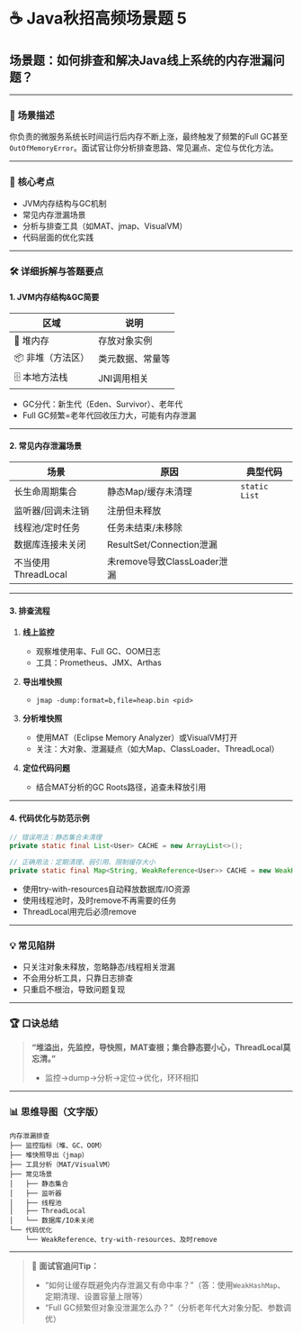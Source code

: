 # ☕ Java秋招高频场景题 5  
## 场景题：如何排查和解决Java线上系统的内存泄漏问题？

---

### 🧩 **场景描述**  
你负责的微服务系统长时间运行后内存不断上涨，最终触发了频繁的Full GC甚至`OutOfMemoryError`。面试官让你分析排查思路、常见漏点、定位与优化方法。

---

### 🎯 **核心考点**

- JVM内存结构与GC机制
- 常见内存泄漏场景
- 分析与排查工具（如MAT、jmap、VisualVM）
- 代码层面的优化实践

---

### 🛠️ **详细拆解与答题要点**

#### 1. JVM内存结构&GC简要

| 区域             | 说明             |
| ---------------- | ---------------- |
| 🧒 堆内存         | 存放对象实例     |
| 📦 非堆（方法区） | 类元数据、常量等 |
| 🗄️ 本地方法栈     | JNI调用相关      |

- GC分代：新生代（Eden、Survivor）、老年代  
- Full GC频繁=老年代回收压力大，可能有内存泄漏

---

#### 2. 常见内存泄漏场景

| 场景                | 原因                        | 典型代码      |
| ------------------- | --------------------------- | ------------- |
| 长生命周期集合      | 静态Map/缓存未清理          | `static List` |
| 监听器/回调未注销   | 注册但未释放                |               |
| 线程池/定时任务     | 任务未结束/未移除           |               |
| 数据库连接未关闭    | ResultSet/Connection泄漏    |               |
| 不当使用ThreadLocal | 未remove导致ClassLoader泄漏 |               |

---

#### 3. 排查流程

1. **线上监控**  
   - 观察堆使用率、Full GC、OOM日志  
   - 工具：Prometheus、JMX、Arthas

2. **导出堆快照**  
   - `jmap -dump:format=b,file=heap.bin <pid>`

3. **分析堆快照**
   - 使用MAT（Eclipse Memory Analyzer）或VisualVM打开
   - 关注：大对象、泄漏疑点（如大Map、ClassLoader、ThreadLocal）

4. **定位代码问题**  
   - 结合MAT分析的GC Roots路径，追查未释放引用

---

#### 4. 代码优化与防范示例

```java
// 错误用法：静态集合未清理
private static final List<User> CACHE = new ArrayList<>();

// 正确用法：定期清理、弱引用、限制缓存大小
private static final Map<String, WeakReference<User>> CACHE = new WeakHashMap<>();
```

- 使用try-with-resources自动释放数据库/IO资源
- 使用线程池时，及时remove不再需要的任务
- ThreadLocal用完后必须remove

---

### 💡 **常见陷阱**

- 只关注对象未释放，忽略静态/线程相关泄漏
- 不会用分析工具，只靠日志排查
- 只重启不根治，导致问题复现

---

### 🏆 **口诀总结**

> **“堆溢出，先监控，导快照，MAT查根；集合静态要小心，ThreadLocal莫忘清。”**  
>
> - 监控→dump→分析→定位→优化，环环相扣

---

### 📊 **思维导图（文字版）**

```
内存泄漏排查
├── 监控指标（堆、GC、OOM）
├── 堆快照导出（jmap）
├── 工具分析（MAT/VisualVM）
├── 常见场景
│   ├── 静态集合
│   ├── 监听器
│   ├── 线程池
│   ├── ThreadLocal
│   └── 数据库/IO未关闭
└── 代码优化
    └── WeakReference、try-with-resources、及时remove
```

---

> 🔖 **面试官追问Tip：**  
> - “如何让缓存既避免内存泄漏又有命中率？”（答：使用`WeakHashMap`、定期清理、设置容量上限等）
> - “Full GC频繁但对象没泄漏怎么办？”（分析老年代大对象分配、参数调优）